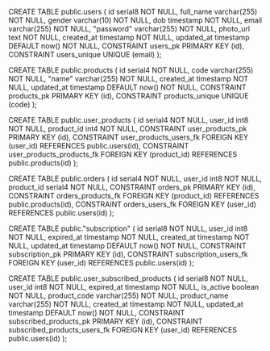 CREATE TABLE public.users (
	id serial8 NOT NULL,
	full_name varchar(255) NOT NULL,
	gender varchar(10) NOT NULL,
	dob timestamp NOT NULL,
	email varchar(255) NOT NULL,
	"password" varchar(255) NOT NULL,
	photo_url text NOT NULL,
	created_at timestamp NOT NULL,
	updated_at timestamp DEFAULT now() NOT NULL,
	CONSTRAINT users_pk PRIMARY KEY (id),
	CONSTRAINT users_unique UNIQUE (email)
);

CREATE TABLE public.products (
	id serial4 NOT NULL,
	code varchar(255) NOT NULL,
	"name" varchar(255) NOT NULL,
	created_at timestamp NOT NULL,
	updated_at timestamp DEFAULT now() NOT NULL,
	CONSTRAINT products_pk PRIMARY KEY (id),
	CONSTRAINT products_unique UNIQUE (code)
);

CREATE TABLE public.user_products (
	id serial4 NOT NULL,
	user_id int8 NOT NULL,
	product_id int4 NOT NULL,
	CONSTRAINT user_products_pk PRIMARY KEY (id),
	CONSTRAINT user_products_users_fk FOREIGN KEY (user_id) REFERENCES public.users(id),
	CONSTRAINT user_products_products_fk FOREIGN KEY (product_id) REFERENCES public.products(id)
);

CREATE TABLE public.orders (
	id serial4 NOT NULL,
	user_id int8 NOT NULL,
	product_id serial4 NOT NULL,
	CONSTRAINT orders_pk PRIMARY KEY (id),
	CONSTRAINT orders_products_fk FOREIGN KEY (product_id) REFERENCES public.products(id),
	CONSTRAINT orders_users_fk FOREIGN KEY (user_id) REFERENCES public.users(id)
);

CREATE TABLE public."subscription" (
	id serial8 NOT NULL,
	user_id int8 NOT NULL,
	expired_at timestamp NOT NULL,
	created_at timestamp NOT NULL,
	updated_at timestamp DEFAULT now() NOT NULL,
	CONSTRAINT subscription_pk PRIMARY KEY (id),
	CONSTRAINT subscription_users_fk FOREIGN KEY (user_id) REFERENCES public.users(id)
);

CREATE TABLE public.user_subscribed_products (
	id serial8 NOT NULL,
	user_id int8 NOT NULL,
	expired_at timestamp NOT NULL,
	is_active boolean NOT NULL,
	product_code varchar(255) NOT NULL,
	product_name varchar(255) NOT NULL,
	created_at timestamp NOT NULL,
	updated_at timestamp DEFAULT now() NOT NULL,
	CONSTRAINT subscribed_products_pk PRIMARY KEY (id),
	CONSTRAINT subscribed_products_users_fk FOREIGN KEY (user_id) REFERENCES public.users(id)
);